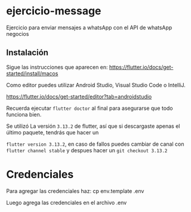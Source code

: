 # ejercicio-message

Ejercicio para enviar mensajes a whatsApp con el API de whatsApp negocios

## Instalación

Sigue las instrucciones que aparecen en: https://flutter.io/docs/get-started/install/macos

Como editor puedes utilizar Android Studio, Visual Studio Code o IntelliJ.

https://flutter.io/docs/get-started/editor?tab=androidstudio

Recuerda ejecutar `flutter doctor` al final para asegurarse que todo funciona bien.

Se utilizó La versión `3.13.2` de flutter, así que si descargaste apenas el último paquete, tendrás
que hacer un

`flutter version 3.13.2`, en caso de fallos puedes cambiar de canal con `flutter channel stable` y
despues hacer un `git checkout 3.13.2`

# Credenciales

Para agregar las credenciales haz:
cp env.template .env

Luego agrega las credenciales en el archivo .env
